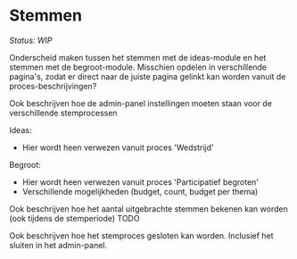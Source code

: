 # Stemmen

_Status: WIP_

Onderscheid maken tussen het stemmen met de ideas-module en het stemmen met de begroot-module.
Misschien opdelen in verschillende pagina's, zodat er direct naar de juiste pagina gelinkt kan worden vanuit de proces-beschrijvingen?

Ook beschrijven hoe de admin-panel instellingen moeten staan voor de verschillende stemprocessen

Ideas:
* Hier wordt heen verwezen vanuit proces 'Wedstrijd'

Begroot:
* Hier wordt heen verwezen vanuit proces 'Participatief begroten'
* Verschillende mogelijkheden (budget, count, budget per thema)


Ook beschrijven hoe het aantal uitgebrachte stemmen bekenen kan worden (ook tijdens de stemperiode) TODO

Ook beschrijven hoe het stemproces gesloten kan worden. Inclusief het sluiten in het admin-panel.